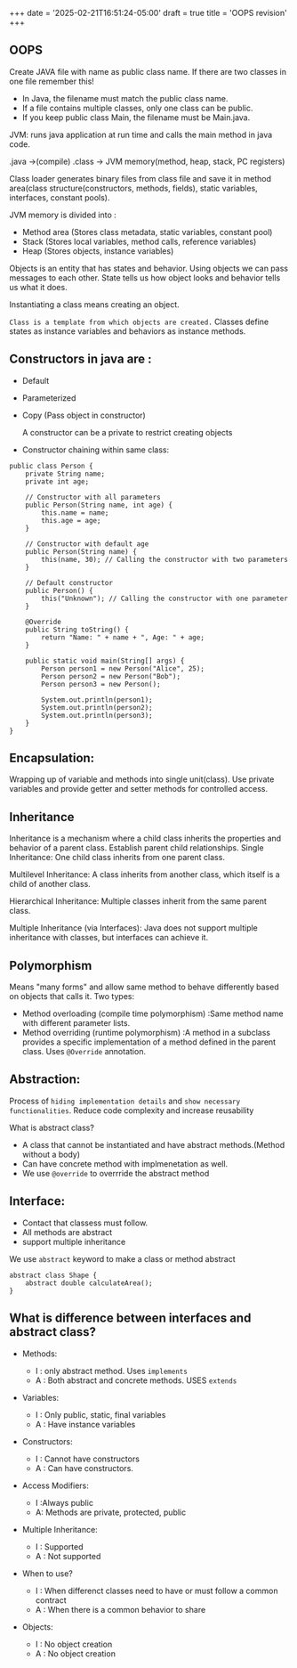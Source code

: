 +++
date = '2025-02-21T16:51:24-05:00'
draft = true
title = 'OOPS revision'
+++

## OOPS

Create JAVA file with name as public class name. If there are two classes in one file remember this!

- In Java, the filename must match the public class name.
- If a file contains multiple classes, only one class can be public.
- If you keep public class Main, the filename must be Main.java.



JVM: runs java application at run time and calls the main method in java code.

.java ->(compile) .class  -> JVM memory(method, heap, stack, PC registers)

Class loader generates binary files from class file and save it in method area(class structure(constructors, methods, fields), static variables, interfaces, constant pools).

JVM memory is divided into :
- Method area (Stores class metadata, static variables, constant pool)
- Stack (Stores local variables, method calls, reference variables)
- Heap (Stores objects, instance variables)


Objects is an entity that has states and behavior. Using objects we can pass messages to each other.
State tells us how object looks and behavior tells us what it does.

Instantiating a class means creating an object.


`Class is a template from which objects are created.`
Classes define states as instance variables and behaviors as instance methods.


## Constructors in java are :
- Default
- Parameterized
- Copy
    (Pass object in constructor)


    A constructor can be a private to restrict creating objects

- Constructor chaining within same class:
```
public class Person {
    private String name;
    private int age;

    // Constructor with all parameters
    public Person(String name, int age) {
        this.name = name;
        this.age = age;
    }

    // Constructor with default age
    public Person(String name) {
        this(name, 30); // Calling the constructor with two parameters
    }

    // Default constructor
    public Person() {
        this("Unknown"); // Calling the constructor with one parameter
    }

    @Override
    public String toString() {
        return "Name: " + name + ", Age: " + age;
    }

    public static void main(String[] args) {
        Person person1 = new Person("Alice", 25);
        Person person2 = new Person("Bob");
        Person person3 = new Person();

        System.out.println(person1);
        System.out.println(person2);
        System.out.println(person3);
    }
}
```

## Encapsulation:
Wrapping up of variable and methods into single unit(class). Use private variables and provide getter and setter methods for controlled access.

## Inheritance
Inheritance is a mechanism where a child class inherits the properties and behavior of a parent class. Establish parent child relationships.
Single Inheritance: One child class inherits from one parent class.

Multilevel Inheritance: A class inherits from another class, which itself is a child of another class.

Hierarchical Inheritance: Multiple classes inherit from the same parent class.

Multiple Inheritance (via Interfaces): Java does not support multiple inheritance with classes, but interfaces can achieve it.

## Polymorphism

Means "many forms" and allow same method to behave differently based on objects that calls it.
Two types:
- Method overloading (compile time polymorphism) :Same method name with different parameter lists.
- Method overriding (runtime polymorphism) :A method in a subclass provides a specific implementation of a method defined in the parent class. Uses `@Override` annotation.

## Abstraction:
Process of `hiding implementation details` and `show necessary functionalities`. Reduce code complexity and increase reusability

What is abstract class?
- A class that cannot be instantiated and have abstract methods.(Method without a body)
- Can have concrete method with implmenetation as well.
- We use `@override` to overrride the abstract method

## Interface:
- Contact that classess must follow.
- All methods are abstract
- support multiple inheritance

We use `abstract` keyword to make a class or method abstract
```
abstract class Shape {
    abstract double calculateArea(); 
}
```

## What is difference between interfaces and abstract class?
- Methods:
  - I : only abstract method. Uses `implements`
  - A : Both abstract and concrete methods. USES `extends`

- Variables:
  - I : Only public, static, final variables
  - A : Have instance variables

- Constructors:
  - I : Cannot have constructors
  - A : Can have constructors.

- Access Modifiers:
  - I :Always public
  - A: Methods are private, protected, public

- Multiple Inheritance:
  - I : Supported
  - A : Not supported

- When to use?
  - I : When differenct classes need to have or must follow a common contract
  - A : When there is a common behavior to share

- Objects:
  - I : No object creation
  - A : No object creation